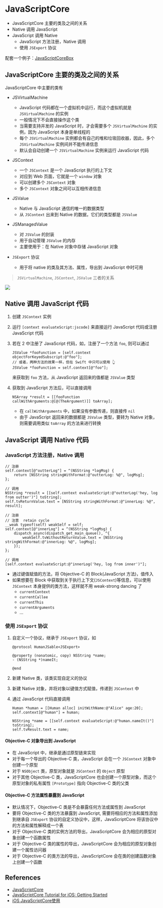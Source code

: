 # JavaScriptCore

- JavaScriptCore 主要的类及之间的关系
- Native 调用 JavaScript
- JavaScript 调用 Native
    - JavaScript 方法注册，Native 调用
    - 使用 `JSExport` 协议

配套一个例子：[JavaScriptCoreBox](https://github.com/Monsoir/JavaScriptCoreBox)

## JavaScriptCore 主要的类及之间的关系

JavaScriptCore 中主要的类有

- JSVirtualMachine
    - JavaScript 代码都在一个虚拟机中运行，而这个虚拟机就是 `JSVirtualMachine` 的实例
    - 一般情况下不会直接操作这个类
    - 当需要支持并发的 JavaScript 时，才会需要多个 `JSVirtualMachine` 的实例，因为 JavaScript 本身是单线程的
    - 每个 `JSVirtualMachine` 实例都会有自己的堆和垃圾回收器，因此，多个 `JSVirtualMachine` 实例间并不能传递信息
    - 默认会自动创建一个 `JSVirtualMachine` 实例来运行 JavaScript 代码

- JSContext
    - 一个 `JSContext` 是一个 JavaScript 执行的上下文
    - 对应到 Web 页面，它就是一个 `window` 对象
    - 可以创建多个 `JSContext` 对象
    - 多个 `JSContext` 对象之间可以互相传递信息

- JSValue
    - Native 与 JavaScript 通信的唯一的数据类型
    - 从 `JSContext` 出来到 Native 的数据，它们的类型都是 `JSValue`

- JSManagedValue
    - 对 `JSValue` 的封装
    - 用于自动管理 `JSValue` 的内存
    - 主要使用于：在 Native 对象中存储 JavaScript 对象

- `JSExport` 协议
    - 用于将 native 的类及其方法、属性，导出到 JavaScript 中时可用

> `JSVirtualMachine`, `JSContext`, `JSValue` 三者的关系

![](https://koenig-media.raywenderlich.com/uploads/2016/02/javascriptcore.png)

## Native 调用 JavaScript 代码

1. 创建 `JSContext` 实例
2. 运行 `[context evaluateScript:jscode]` 来直接运行 JavaScript 代码或注册 JavaScript 代码
3. 若在 2 中注册了 JavaScript 代码，如，注册了一个方法 `foo`, 则可以通过 

    ```objc
    JSValue *fooFunction = [self.context objectForKeyedSubscript:@"foo"];
    // 或者，两种方法的效果一样，但在 Swift 中只可以使用 👆
    JSValue *fooFunction = self.context[@"foo"];
    ```
    
    来获取到 `foo` 方法，从 JavaScript 返回来的值都是 `JSValue` 类型

4. 获取到 JavaScript 方法后，可以直接调用

    ```objc
    NSArray *result = [[fooFunction callWithArguments:@[@(TheArgument)]] toArray];
    ```
    
    - 在 `callWithArguments` 中，如果没有参数传递，则直接传 `nil`
    - 由于 JavaScript 返回来的数据都是 `JSValue` 类型，要转为 Native 对象，则需要调用类似 `toArray` 的方法来进行转换


## JavaScript 调用 Native 代码

### JavaScript 方法注册，Native 调用

```objc
// 注册
self.context[@"outterLog"] = ^(NSString *logMsg) {
    return [NSString stringWithFormat:@"outterLog: %@", logMsg];
};

// 调用
NSString *result = [[self.context evaluateScript:@"outterLog('hey, log from outter')"] toString];
self.tvReturnValue.text = [NSString stringWithFormat:@"innerLog: %@", result];

// 注册
// 注意  retain cycle
__weak typeof(self) weakSelf = self;
self.context[@"innerLog"] = ^(NSString *logMsg) {
    dispatch_async(dispatch_get_main_queue(), ^{
        weakSelf.tvWithoutReturnValue.text = [NSString stringWithFormat:@"innerLog: %@", logMsg];
    });
};

// 调用
[self.context evaluateScript:@"innerLog('hey, log from inner')"];
```

- 通过键值赋值的方法，将 Objective-C 的 Block(JavaScript 方法)，值传入
- 如果想要在 Block 中获取到关于执行上下文(`JSContext`)等信息，可以使用 `JSContext` 本身提供的类方法，这样就不用 weak-strong dancing 了
    - `currentContext`
    - `currentCallee`
    - `currentThis`
    - `currentArguments`
    - ...

### 使用 `JSExport` 协议

1. 自定义一个协议，继承于 `JSExport` 协议，如

    ```objc
    @protocol HumanJSable<JSExport>
    
    @property (nonatomic, copy) NSString *name;
    - (NSString *)nameIt;
    
    @end
    ```
    
2. 新建 Native 类，该类实现自定义的协议
3. 新建 Native 对象，并将对象以键值方式赋值，传递到 `JSContext` 中
4. 通过 JavaScript 代码直接调用

    ```objc
    Human *human = [[Human alloc] initWithName:@"Alice" age:20];
    self.context[@"human"] = human;
        
    NSString *name = [[self.context evaluateScript:@"human.nameIt()"] toString];
    self.tvResult.text = name;
    ```

#### Objective-C 对象导出到 JavaScript

- 在 JavaScript 中，继承是通过原型链来实现
- 对于每一个导出的 Objective-C 类，JavaScript 会在一个 `JSContext` 对象中创建一个原型
- 对于 `NSObject` 类，原型对象就是 `JSContext` 的 `Object` 原型
- 对于其他 Objective-C 类，JavaScriptCore 也会创建一个原型对象，而这个原型对象的私有属性 `[Prototype]` 指向 Objective-C 类的父类

#### Objective-C 方法属性暴露到 JavaScript

- 默认情况下，Objective-C 类是不会暴露任何方法或属性到 JavaScript
- 要将 Objective-C 类的方法暴露到 JavaScript, 需要将相应的方法和属性添加到继承自 `JSExport` 协议的自定义协议中，这样，JavaScriptCore 将该协议中的方法和属性解释成一个表
- 对于 Objective-C 类的实例方法的导出，JavaScriptCore 会为相应的原型对象创建一个函数属性
- 对于 Objective-C 类的属性的导出，JavaScriptCore 会为相应的原型对象创建一个属性访问器
- 对于 Objective-C 的类方法的导出，JavaScriptCore 会在类的创建函数对象上创建一个函数

## References

- [JavaScriptCore](https://www.raywenderlich.com/124075/javascriptcore-tutorial)
- [JavaScriptCore Tutorial for iOS: Getting Started](https://www.raywenderlich.com/124075/javascriptcore-tutorial)
- [iOS JavaScriptCore使用](http://liuyanwei.jumppo.com/2016/04/03/iOS-JavaScriptCore.html)

